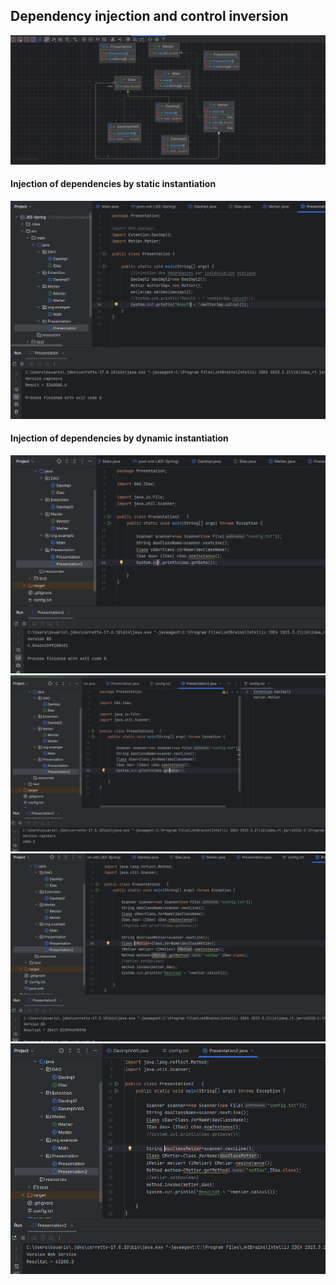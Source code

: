 <h2>Dependency injection and control inversion</h2>
<img src="Demo/Diagramm.PNG">
<h4>Injection of dependencies by static instantiation</h4>
<img src="Demo/1.PNG">
<h4>Injection of dependencies by dynamic instantiation</h4>
<img src="Demo/2.PNG">
<img src="Demo/3.PNG">
<img src="Demo/4.PNG">
<img src="Demo/5.PNG">